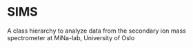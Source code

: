 # SIMS
A class hierarchy to analyze data from the secondary ion mass spectrometer at MiNa-lab, University of Oslo
